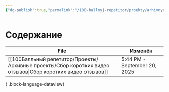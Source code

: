 ```yaml
---
{"dg-publish":true,"permalink":"/100-ballnyj-repetitor/proekty/arhivnye-proekty/arhivnye-proekty/","tags":["#readme"]}
---
```


# Содержание

| File                                                                                                           | Изменён                      |
| -------------------------------------------------------------------------------------------------------------- | ---------------------------- |
| [[100Балльный репетитор/Проекты/Архивные проекты/Сбор коротких видео отзывов\|Сбор коротких видео отзывов]] | 5:44 PM - September 20, 2025 |

{ .block-language-dataview}
